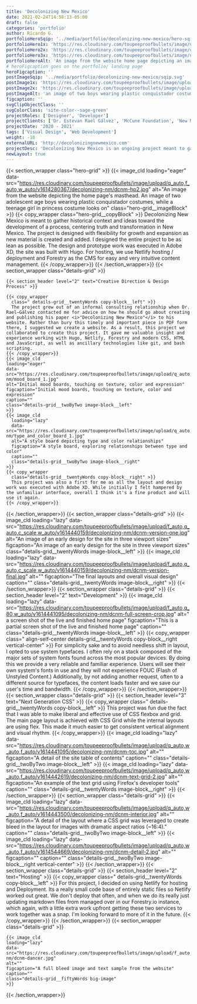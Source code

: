 ```yaml
---
title: 'Decolonizing New Mexico'
date: 2021-02-24T14:58:13-05:00
draft: false
categories: 'portfolio'
author: Ricardo G.
portfolioHeroSqip: '../media/portfolio/decolonizing-new-mexico/hero-sqip.svg'
portfolioHero1x: 'https://res.cloudinary.com/toupeeproofbullets/image/upload/q_auto,f_auto,w_auto/v1614280367/decolonizing-nm/dcnm-hp2.jpg'
portfolioHero2x: 'https://res.cloudinary.com/toupeeproofbullets/image/upload/q_auto,f_auto,w_auto/v1614280367/decolonizing-nm/dcnm-hp2.jpg'
portfolioHero3x: 'https://res.cloudinary.com/toupeeproofbullets/image/upload/q_auto,f_auto,w_auto/v1614280367/decolonizing-nm/dcnm-hp2.jpg'
portfolioHeroAlt: 'An image from the website home page depicting an image of two boys wearing plastic conquistador costumes'
# heroFigcaption goes on the portfolio/ landing page
heroFigcaption: ''
postImageSqip: '../media/portfolio/decolonizing-new-mexico/sqip.svg'
postImage1x: 'https://res.cloudinary.com/toupeeproofbullets/image/upload/c_scale,q_auto,f_auto,w_auto/v1614285011/decolonizing-nm/IMG_0569_sq.jpg'
postImage2x: 'https://res.cloudinary.com/toupeeproofbullets/image/upload/c_scale,q_auto,f_auto,w_auto/v1614285011/decolonizing-nm/IMG_0569_sq.jpg'
postImageAlt: 'an image of two boys wearing plastic conquistador costumes'
figcaption: ''
svgClipObjectClass: ''
svgColorClass: 'site-color--sage-green'
projectRoles: ['Designer', 'Developer']
projectClients: ['Dr. Estevan Rael Gálvez', 'McCune Foundation', 'New Mexico Humanities Council']
projectDate: '2020 - 2021'
tags: ['Visual Design', 'Web Development']
weight: -10
externalURL: 'http://decolonizingnewmexico.com'
projectDesc: 'Decolonizing New Mexico is an ongoing project meant to gather historical context and ideas toward the development of a process, centering truth and transformation in New Mexico.'
newLayout: true
---
```

{{< section_wrapper class="hero-grid" >}}
  {{< image_cld
    loading="eager"
    data-src="https://res.cloudinary.com/toupeeproofbullets/image/upload/q_auto,f_auto,w_auto/v1614280367/decolonizing-nm/dcnm-hp2.jpg"
    alt="An image from the website depicting the home page's masthead. An image of two adolescent age boys wearing plastic conquistador costumes, while a teenage girl in princess costume looks on"
    class="hero-grid__imageBlock"
    >}}
    {{< copy_wrapper
        class="hero-grid__copyBlock" >}}
          Decolonizing New Mexico is meant to gather historical context and ideas toward the development of a process, centering truth and transformation in New Mexico. The project is designed with flexibility for growth and expansion as new material is created and added. I designed the entire project to be as lean as possible. The design and prototype work was executed in Adobe XD, the site was built with Hugo. For hosting, we use Netlify hosting / deployment and Forestry as the CMS for easy and very intuitive content management.
      {{< /copy_wrapper>}}
{{< /section_wrapper>}}
{{< section_wrapper class="details-grid" >}}
    
    {{< section_header level="2" text="Creative Direction & Design Process" >}}

    {{< copy_wrapper
      class=" details-grid__twentyWords copy-block__left" >}}
      The project grew out of an informal consulting relationship when Dr. Rael–Gálvez contacted me for advice on how he should go about creating and publishing his paper <i>"Decolonizing New Mexico"</i> to his website. Rather than bury this timely and important piece in PDF form there, I suggested we create a website. As a result, this project we collaborated to create this project. It gave me valuable insight and experience working with Hugo, Netlify, Forestry and modern CSS, HTML and JavaScript, as well as ancillary technologies like git, and bash scripting.
    {{< /copy_wrapper>}}
    {{< image_cld
    loading="eager"
    data-src="https://res.cloudinary.com/toupeeproofbullets/image/upload/q_auto,f_auto,w_auto/v1614282451/decolonizing-nm/mood_board_1.jpg"
    alt="Initial mood boards, touching on texture, color and expression"
    figcaption="Initial mood boards, touching on texture, color and expression"
    caption=""
    class="details-grid__twoByTwo image-block__left"
    >}}
    {{< image_cld
      loading="lazy"
      data-src="https://res.cloudinary.com/toupeeproofbullets/image/upload/q_auto,f_auto,w_auto/v1614282451/decolonizing-nm/type_and_color_board_1.jpg"
      alt="A style board depicting type and color relationships"
      figcaption="A style board, exploring relationships between type and color"
      caption=""
      class="details-grid__twoByTwo image-block__right"
    >}}
    {{< copy_wrapper
      class="details-grid__twentyWords copy-block__right" >}}
      This project was also a first for me as all the layout and design work was executed with Adobe XD. While initially I felt hampered by the unfamiliar interface, overall I think it's a fine product and will use it again.  
    {{< /copy_wrapper>}}
{{< /section_wrapper>}}
{{< section_wrapper class="details-grid" >}}
  {{< image_cld
      loading="lazy"
      data-src="https://res.cloudinary.com/toupeeproofbullets/image/upload/f_auto,q_auto,c_scale,w_auto/v1614440159/decolonizing-nm/dcnm-version-one.jpg"
      alt="An image of an early design for the site in three viewport sizes"
      figcaption="An image of an early design for the site in three viewport sizes"
      class="details-grid__twentyWords image-block__left"
      >}}
      {{< image_cld
      loading="lazy"
      data-src="https://res.cloudinary.com/toupeeproofbullets/image/upload/f_auto,q_auto,c_scale,w_auto/v1614440159/decolonizing-nm/dcnm-version-final.jpg"
      alt=""
      figcaption="The final layouts and overall visual design"
      caption=""
      class="details-grid__twentyWords image-block__right"
      >}}
{{< /section_wrapper>}}
{{< section_wrapper class="details-grid" >}}
    {{< section_header level="2" text="Development" >}}
    {{< image_cld
    loading="lazy"
    data-src="https://res.cloudinary.com/toupeeproofbullets/image/upload/f_auto,q_80,w_auto/v1614441095/decolonizing-nm/dcnm-full-screen-crop.jpg"
    alt=" a screen shot of the live and finished home page"
    figcaption="This is a partial screen shot of the live and finished home page"
    caption=""
    class="details-grid__twentyWords image-block__left"
    >}}
    {{< copy_wrapper
      class=" align-self-center details-grid__twentyWords copy-block__right vertical-center" >}}
      For simplicity sake and to avoid needless shift in layout, I opted to use system typefaces. I often rely on a stack composed of the major sets of system fonts found across the most popular devices. By doing this we provide a very reliable and familiar experience. Users will see their own system's fonts in use and they will not experience FOUC (Flash of Unstyled Content.) Additionally, by not adding another request, often to a different source for typefaces, the content loads faster and we save our user's time and bandwidth.
    {{< /copy_wrapper>}}
{{< /section_wrapper>}}
{{< section_wrapper class="details-grid" >}}
    {{< section_header level="3" text="Next Generation CSS" >}}
    {{< copy_wrapper class=" details-grid__twentyWords copy-block__left" >}}
      This project was fun due the fact that I was able to make liberal and effective use of CSS flexbox and grid. The main page layout is achieved with CSS Grid while the internal layouts are using flex. This made it much easier to get consistent vertical alignment and visual rhythm.
    {{< /copy_wrapper>}}
  {{< image_cld
    loading="lazy"
    data-src="https://res.cloudinary.com/toupeeproofbullets/image/upload/q_auto,w_auto,f_auto/v1614441095/decolonizing-nm/dcnm-toc.jpg"
    alt=""
    figcaption="A detail of the site table of contents"
    caption=""
    class="details-grid__twoByTwo image-block__left"
    >}}
  {{< image_cld
      loading="lazy"
      data-src="https://res.cloudinary.com/toupeeproofbullets/image/upload/q_auto,w_auto,f_auto/v1614442619/decolonizing-nm/dcnm-text-grid-2.jpg"
      alt=""
      figcaption="An example of the text grid using Firefox's developer tools"
      caption=""
      class="details-grid__twentyWords image-block__right"
      >}}
{{< /section_wrapper>}}
{{< section_wrapper class="details-grid" >}}
    {{< image_cld
    loading="lazy"
    data-src="https://res.cloudinary.com/toupeeproofbullets/image/upload/q_auto,w_auto,f_auto/v1614443500/decolonizing-nm/dcnm-interior.jpg"
    alt=""
    figcaption="A detail of the layout where a CSS grid was leveraged to create bleed in the layout for images with dramatic aspect ratios (~16:4)."
    caption=""
    class="details-grid__twoByTwo image-block__left"
    >}}
    {{< image_cld
    loading="lazy"
    data-src="https://res.cloudinary.com/toupeeproofbullets/image/upload/q_auto,w_auto,f_auto/v1614544669/decolonizing-nm/dcnm-detail-2.jpg"
    alt=""
    figcaption=""
    caption=""
    class="details-grid__twoByTwo image-block__right vertical-center"
    >}}
{{< /section_wrapper>}}
{{< section_wrapper class="details-grid" >}}
    {{< section_header level="2" text="Hosting" >}}
    {{< copy_wrapper class=" details-grid__twentyWords copy-block__left" >}}
    For this project, I decided on using Netlify for hosting and Deployment. Its a really small code base of entirely static files so Netlify worked out great. We don't deploy that often, and when we do its really just updating markdown files from managed over in our Forestry.io instance, which again, with a little extra work upfront getting these two services to work together was a snap. I'm looking forward to more of it in the future.
    {{< /copy_wrapper>}}
{{< /section_wrapper>}}
{{< section_wrapper class="details-grid" >}}

    {{< image_cld
    loading="lazy"
    data-src="https://res.cloudinary.com/toupeeproofbullets/image/upload/f_auto,w_auto,q_auto/v1614441095/decolonizing-nm/dcnm-dancer.jpg"
    alt=""
    figcaption="A full bleed image and text sample from the website"
    caption=""
    class="details-grid__fiftyWords big-image"
    >}}

{{< /section_wrapper>}}
